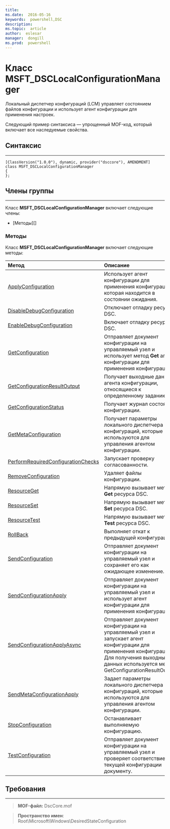 ```yaml
---
title:  
ms.date:  2016-05-16
keywords:  powershell,DSC
description:  
ms.topic:  article
author:  eslesar
manager:  dongill
ms.prod:  powershell
---
```


# Класс MSFT_DSCLocalConfigurationManager

Локальный диспетчер конфигураций (LCM) управляет состоянием файлов конфигурации и использует агент конфигурации для применения настроек.

Следующий пример синтаксиса — упрощенный MOF-код, который включает все наследуемые свойства.

## Синтаксис
------

``` syntax
[ClassVersion("1.0.0"), dynamic, provider("dsccore"), AMENDMENT]
class MSFT_DSCLocalConfigurationManager
{
};
```

## Члены группы
-------

Класс **MSFT_DSCLocalConfigurationManager** включает следующие члены:

-   [Методы][]

### Методы

Класс **MSFT_DSCLocalConfigurationManager** включает следующие методы:

|Метод |Описание |
|:--- |:---|
| [ApplyConfiguration](msft-dsclocalconfigurationmanager-applyconfiguration.md)| Использует агент конфигурации для применения конфигурации, которая находится в состоянии ожидания.| 
| [DisableDebugConfiguration](msft-dsclocalconfigurationmanager-disabledebugconfiguration.md)| Отключает отладку ресурсов DSC.| 
| [EnableDebugConfiguration](msft-dsclocalconfigurationmanager-enabledebugconfiguration.md)| Включает отладку ресурсов DSC.| 
| [GetConfiguration](msft-dsclocalconfigurationmanager-getconfiguration.md)| Отправляет документ конфигурации на управляемый узел и использует метод **Get** агента конфигурации для применения конфигурации.| 
| [GetConfigurationResultOutput](msft-dsclocalconfigurationmanager-getconfigurationresultoutput.md)| Получает выходные данные агента конфигурации, относящиеся к определенному заданию.| 
| [GetConfigurationStatus](msft-dsclocalconfigurationmanager-getconfigurationstatus.md)| Получает журнал состояния конфигурации.| 
| [GetMetaConfiguration](msft-dsclocalconfigurationmanager-getmetaconfiguration.md)| Получает параметры локального диспетчера конфигураций, которые используются для управления агентом конфигурации.| 
| [PerformRequiredConfigurationChecks](msft-dsclocalconfigurationmanager-performrequiredconfigurationchecks.md)| Запускает проверку согласованности.| 
| [RemoveConfiguration](msft-dsclocalconfigurationmanager-removeconfiguration.md)| Удаляет файлы конфигурации.| 
| [ResourceGet](msft-dsclocalconfigurationmanager-resourceget.md)| Напрямую вызывает метод **Get** ресурса DSC.| 
| [ResourceSet](msft-dsclocalconfigurationmanager-resourceset.md)| Напрямую вызывает метод **Set** ресурса DSC.| 
| [ResourceTest](msft-dsclocalconfigurationmanager-resourcetest.md)| Напрямую вызывает метод **Test** ресурса DSC.| 
| [RollBack](msft-dsclocalconfigurationmanager-rollback.md)| Выполняет откат к предыдущей конфигурации.| 
| [SendConfiguration](msft-dsclocalconfigurationmanager-sendconfiguration.md)| Отправляет документ конфигурации на управляемый узел и сохраняет его как ожидающее изменение.| 
| [SendConfigurationApply](msft-dsclocalconfigurationmanager-sendconfigurationapply.md)| Отправляет документ конфигурации на управляемый узел и использует агент конфигурации для применения конфигурации.| 
| [SendConfigurationApplyAsync](msft-dsclocalconfigurationmanager-sendconfigurationapplyasync.md)| Отправляет документ конфигурации на управляемый узел и запускает агент конфигурации для применения конфигурации. Для получения выходных данных используется метод GetConfigurationResultOutput.| 
| [SendMetaConfigurationApply](msft-dsclocalconfigurationmanager-sendmetaconfigurationapply.md)| Задает параметры локального диспетчера конфигураций, которые используются для управления агентом конфигурации.| 
| [StopConfiguration](msft-dsclocalconfigurationmanager-stopconfiguration.md)| Останавливает выполняемую конфигурацию.| 
| [TestConfiguration](msft-dsclocalconfigurationmanager-testconfiguration.md)| Отправляет документ конфигурации на управляемый узел и проверяет соответствие текущей конфигурации документу.| 



 

## Требования
------------
>**MOF-файл:** DscCore.mof

>**Пространство имен**: Root\Microsoft\Windows\DesiredStateConfiguration



 

 





<!--HONumber=May16_HO3-->


